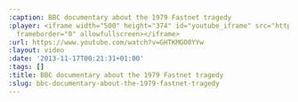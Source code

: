 ```yaml
---
:caption: BBC documentary about the 1979 Fastnet tragedy
:player: <iframe width="500" height="374" id="youtube_iframe" src="https://www.youtube.com/embed/GHTKMGO0YYw?feature=oembed&amp;enablejsapi=1&amp;origin=https://safe.txmblr.com&amp;wmode=opaque"
  frameborder="0" allowfullscreen></iframe>
:url: https://www.youtube.com/watch?v=GHTKMGO0YYw
:layout: video
:date: '2013-11-17T00:21:31+01:00'
:tags: []
:title: BBC documentary about the 1979 Fastnet tragedy
:slug: bbc-documentary-about-the-1979-fastnet-tragedy
---
```

